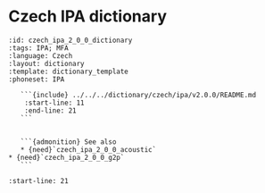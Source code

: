 
# Czech IPA dictionary

``````{dictionary} Czech IPA dictionary
:id: czech_ipa_2_0_0_dictionary
:tags: IPA; MFA
:language: Czech
:layout: dictionary
:template: dictionary_template
:phoneset: IPA

   ```{include} ../../../dictionary/czech/ipa/v2.0.0/README.md
    :start-line: 11
    :end-line: 21
   ```


   ```{admonition} See also
   * {need}`czech_ipa_2_0_0_acoustic`
* {need}`czech_ipa_2_0_0_g2p`
   ```

``````

```{include} ../../../dictionary/czech/ipa/v2.0.0/README.md
:start-line: 21
```
